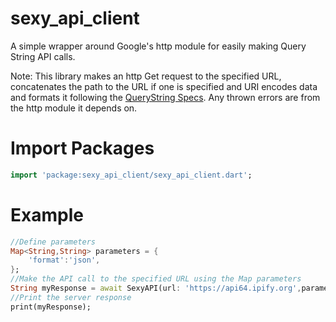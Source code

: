 # sexy_api_client

A simple wrapper around Google's http module for easily making Query String API calls.

Note: This library makes an http Get request to the specified URL, concatenates the path to the URL if one is specified and URI encodes data and formats it following the [QueryString Specs](https://en.wikipedia.org/wiki/Query_string). Any thrown errors are from the http module it depends on.

# Import Packages

~~~dart
import 'package:sexy_api_client/sexy_api_client.dart';
~~~
# Example

~~~dart
//Define parameters
Map<String,String> parameters = {
	'format':'json',
};
//Make the API call to the specified URL using the Map parameters
String myResponse = await SexyAPI(url: 'https://api64.ipify.org',parameters: parameters).call();
//Print the server response
print(myResponse);
~~~

